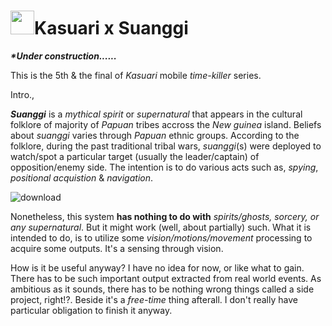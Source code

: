 <h1><img src="https://github.com/fevpallar/KasuariChess/assets/17115595/7bdea8d3-41f9-4f14-9726-9177315d4ffd" width="38" />Kasuari x Suanggi</h1>

<i><b>*Under construction......</b></i>

This is the 5th & the final of _Kasuari_ mobile _time-killer_ series.

Intro.,

**_Suanggi_** is a _mythical spirit_ or _supernatural_ that appears in the cultural folklore of majority of _Papuan_ tribes accross the _New guinea_ island. Beliefs about _suanggi_ varies through _Papuan_ ethnic groups. According to the folklore, during the past traditional tribal wars, _suanggi_(s) were deployed to watch/spot a particular target (usually the leader/captain) of opposition/enemy side. The intention is to do various acts such as, _spying_, _positional acquistion_  & _navigation_.

![download](https://github.com/fevpallar/KasuariChess/assets/17115595/03433e33-e7e3-404d-8cff-bd2a066fa16b)


Nonetheless, this system **has nothing to do with** _spirits/ghosts, sorcery, or any supernatural_. But it might work (well, about partially) such. What it is intended to do, is to utilize some _vision/motions/movement_ processing to acquire some outputs. It's a sensing through vision.

How is it be useful anyway? I have no idea for now, or like what to gain. There has to be such important output extracted from real world events. As ambitious as it sounds, there has to be nothing wrong things called a side project, right!?. Beside it's a _free-time_ thing afterall. I don't really have particular obligation to finish it anyway. 